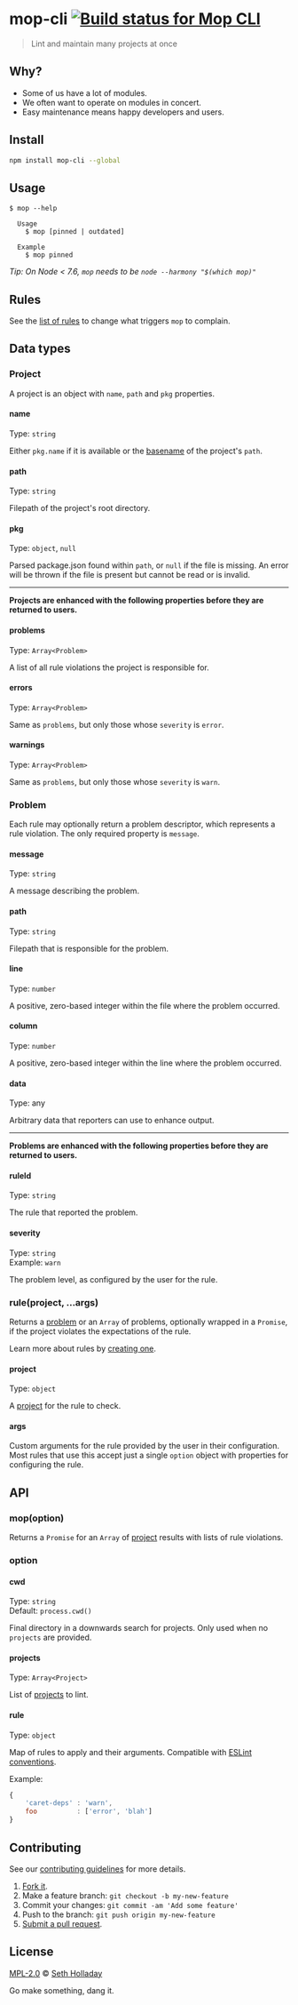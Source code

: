 # mop-cli [![Build status for Mop CLI](https://img.shields.io/circleci/project/sholladay/mop-cli/master.svg "Build Status")](https://circleci.com/gh/sholladay/mop-cli "Builds")

> Lint and maintain many projects at once

## Why?

 - Some of us have a lot of modules.
 - We often want to operate on modules in concert.
 - Easy maintenance means happy developers and users.

## Install

```sh
npm install mop-cli --global
```

## Usage

```console
$ mop --help

  Usage
    $ mop [pinned | outdated]

  Example
    $ mop pinned
```

*Tip: On Node < 7.6, `mop` needs to be `node --harmony "$(which mop)"`*

## Rules

See the [list of rules](doc/README.md) to change what triggers `mop` to complain.

## Data types

### Project

A project is an object with `name`, `path` and `pkg` properties.

#### name

Type: `string`

Either `pkg.name` if it is available or the [basename](https://nodejs.org/api/path.html#path_path_basename_path_ext) of the project's `path`.

#### path

Type: `string`

Filepath of the project's root directory.

#### pkg

Type: `object`, `null`

Parsed package.json found within `path`, or `null` if the file is missing. An error will be thrown if the file is present but cannot be read or is invalid.

---

**Projects are enhanced with the following properties before they are returned to users.**

#### problems

Type: `Array<Problem>`

A list of all rule violations the project is responsible for.

#### errors

Type: `Array<Problem>`

Same as `problems`, but only those whose `severity` is `error`.

#### warnings

Type: `Array<Problem>`

Same as `problems`, but only those whose `severity` is `warn`.

### Problem

Each rule may optionally return a problem descriptor, which represents a rule violation. The only required property is `message`.

#### message

Type: `string`

A message describing the problem.

#### path

Type: `string`

Filepath that is responsible for the problem.

#### line

Type: `number`

A positive, zero-based integer within the file where the problem occurred.

#### column

Type: `number`

A positive, zero-based integer within the line where the problem occurred.

#### data

Type: any

Arbitrary data that reporters can use to enhance output.

---

**Problems are enhanced with the following properties before they are returned to users.**

#### ruleId

Type: `string`

The rule that reported the problem.

#### severity

Type: `string`<br>
Example: `warn`

The problem level, as configured by the user for the rule.

### rule(project, ...args)

Returns a [problem](#problem) or an `Array` of problems, optionally wrapped in a `Promise`, if the project violates the expectations of the rule.

Learn more about rules by [creating one](doc/README.md#creating-rules).

#### project

Type: `object`

A [project](#project) for the rule to check.

#### args

Custom arguments for the rule provided by the user in their configuration. Most rules that use this accept just a single `option` object with properties for configuring the rule.

## API

### mop(option)

Returns a `Promise` for an `Array` of [project](#project) results with lists of rule violations.

### option

#### cwd

Type: `string`<br>
Default: `process.cwd()`

Final directory in a downwards search for projects. Only used when no `projects` are provided.

#### projects

Type: `Array<Project>`

List of [projects](#project) to lint.

#### rule

Type: `object`

Map of rules to apply and their arguments. Compatible with [ESLint conventions](https://eslint.org/docs/user-guide/configuring#configuring-rules).

Example:

```js
{
    'caret-deps' : 'warn',
    foo          : ['error', 'blah']
}
```

## Contributing

See our [contributing guidelines](https://github.com/sholladay/mop-cli/blob/master/CONTRIBUTING.md "Guidelines for participating in this project") for more details.

1. [Fork it](https://github.com/sholladay/mop-cli/fork).
2. Make a feature branch: `git checkout -b my-new-feature`
3. Commit your changes: `git commit -am 'Add some feature'`
4. Push to the branch: `git push origin my-new-feature`
5. [Submit a pull request](https://github.com/sholladay/mop-cli/compare "Submit code to this project for review").

## License

[MPL-2.0](https://github.com/sholladay/mop-cli/blob/master/LICENSE "License for mop-cli") © [Seth Holladay](https://seth-holladay.com "Author of mop-cli")

Go make something, dang it.
